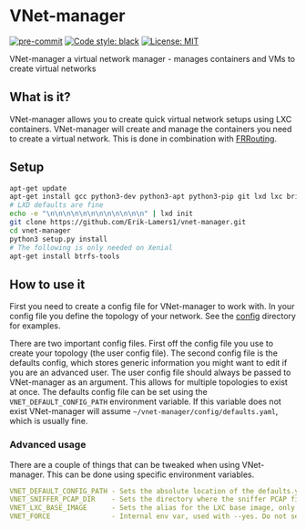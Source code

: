 # VNet-manager
[![pre-commit](https://img.shields.io/badge/pre--commit-enabled-brightgreen?logo=pre-commit&logoColor=white)](https://github.com/pre-commit/pre-commit)
[![Code style: black](https://img.shields.io/badge/code%20style-black-000000.svg)](https://github.com/psf/black)
[![License: MIT](https://img.shields.io/badge/License-MIT-yellow.svg)](https://opensource.org/licenses/MIT)

VNet-manager a virtual network manager - manages containers and VMs to create virtual networks

## What is it?
VNet-manager allows you to create quick virtual network setups using LXC containers.
VNet-manager will create and manage the containers you need to create a virtual network.
This is done in combination with [FRRouting](https://frrouting.org/).
## Setup
```bash
apt-get update
apt-get install gcc python3-dev python3-apt python3-pip git lxd lxc bridge-utils tcpdump net-tools curl
# LXD defaults are fine
echo -e "\n\n\n\n\n\n\n\n\n\n\n\n" | lxd init
git clone https://github.com/Erik-Lamers1/vnet-manager.git
cd vnet-manager
python3 setup.py install
# The following is only needed on Xenial
apt-get install btrfs-tools
```
## How to use it
First you need to create a config file for VNet-manager to work with.
In your config file you define the topology of your network. See the [config](config) directory for examples.  

There are two important config files. First off the config file you use to create your topology (the user config file).
The second config file is the defaults config, which stores generic information you might want to edit if you are an advanced user.
The user config file should always be passed to VNet-manager as an argument. This allows for multiple topologies to exist at once.
The defaults config file can be set using the `VNET_DEFAULT_CONFIG_PATH` environment variable. If this variable does not exist VNet-manager will assume `~/vnet-manager/config/defaults.yaml`, which is usually fine.

### Advanced usage
There are a couple of things that can be tweaked when using VNet-manager. This can be done using specific environment variables.
```yaml
VNET_DEFAULT_CONFIG_PATH - Sets the absolute location of the defaults.yaml config
VNET_SNIFFER_PCAP_DIR    - Sets the directory where the sniffer PCAP files will be created
VNET_LXC_BASE_IMAGE      - Sets the alias for the LXC base image, only set when using a custom base image
VNET_FORCE               - Internal env var, used with --yes. Do not set manually
```
